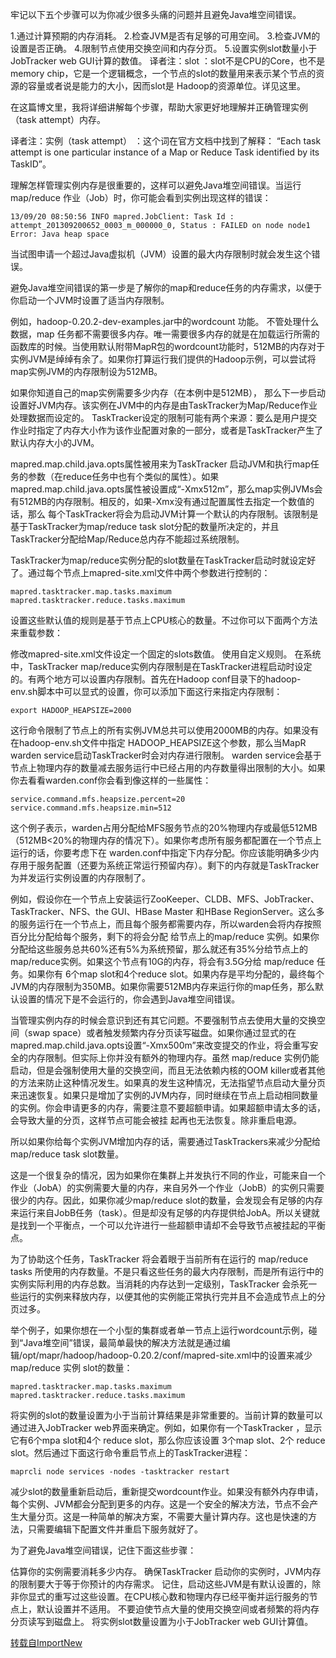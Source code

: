 牢记以下五个步骤可以为你减少很多头痛的问题并且避免Java堆空间错误。

1.通过计算预期的内存消耗。
2.检查JVM是否有足够的可用空间。
3.检查JVM的设置是否正确。
4.限制节点使用交换空间和内存分页。
5.设置实例slot数量小于JobTracker web GUI计算的数值。
译者注：slot  ：slot不是CPU的Core，也不是memory chip，它是一个逻辑概念，一个节点的slot的数量用来表示某个节点的资源的容量或者说是能力的大小，因而slot是 Hadoop的资源单位。详见这里。

在这篇博文里，我将详细讲解每个步骤，帮助大家更好地理解并正确管理实例（task attempt）内存。

译者注：实例（task attempt） ：这个词在官方文档中找到了解释： “Each task attempt is one particular instance of a Map or Reduce Task identified by its TaskID”。

理解怎样管理实例内存是很重要的，这样可以避免Java堆空间错误。当运行 map/reduce 作业（Job）时，你可能会看到实例出现这样的错误：

    13/09/20 08:50:56 INFO mapred.JobClient: Task Id : attempt_201309200652_0003_m_000000_0, Status : FAILED on node node1
    Error: Java heap space


当试图申请一个超过Java虚拟机（JVM）设置的最大内存限制时就会发生这个错误。

避免Java堆空间错误的第一步是了解你的map和reduce任务的内存需求，以便于你启动一个JVM时设置了适当内存限制。

例如，hadoop-0.20.2-dev-examples.jar中的wordcount 功能。 不管处理什么数据，map 任务都不需要很多内存。唯一需要很多内存的就是在加载运行所需的函数库的时候。当使用默认附带MapR包的wordcount功能时，512MB的内存对于实例JVM是绰绰有余了。如果你打算运行我们提供的Hadoop示例，可以尝试将map实例JVM的内存限制设为512MB。

如果你知道自己的map实例需要多少内存（在本例中是512MB）， 那么下一步启动设置好JVM内存。该实例在JVM中的内存是由TaskTracker为Map/Reduce作业处理数据而设定的。 TaskTracker设定的限制可能有两个来源：要么是用户提交作业时指定了内存大小作为该作业配置对象的一部分，或者是TaskTracker产生了 默认内存大小的JVM。

mapred.map.child.java.opts属性被用来为TaskTracker 启动JVM和执行map任务的参数（在reduce任务中也有个类似的属性）。如果mapred.map.child.java.opts属性被设置成“-Xmx512m”，那么map实例JVMs会有512MB的内存限制。相反的，如果-Xmx没有通过配置属性去指定一个数值的话，那么 每个TaskTracker将会为启动JVM计算一个默认的内存限制。该限制是基于TaskTracker为map/reduce task slot分配的数量所决定的，并且TaskTracker分配给Map/Reduce总内存不能超过系统限制。

TaskTracker为map/reduce实例分配的slot数量在TaskTracker启动时就设定好了。通过每个节点上mapred-site.xml文件中两个参数进行控制的：

    mapred.tasktracker.map.tasks.maximum
    mapred.tasktracker.reduce.tasks.maximum


设置这些默认值的规则是基于节点上CPU核心的数量。不过你可以下面两个方法来重载参数：

修改mapred-site.xml文件设定一个固定的slots数值。
使用自定义规则。
在系统中，TaskTracker  map/reduce实例内存限制是在TaskTracker进程启动时设定的。有两个地方可以设置内存限制。首先在Hadoop conf目录下的hadoop-env.sh脚本中可以显式的设置，你可以添加下面这行来指定内存限制：


    export HADOOP_HEAPSIZE=2000

这行命令限制了节点上的所有实例JVM总共可以使用2000MB的内存。如果没有在hadoop-env.sh文件中指定 HADOOP_HEAPSIZE这个参数，那么当MapR warden service启动TaskTracker时会对内存进行限制。 warden service会基于节点上物理内存的数量减去服务运行中已经占用的内存数量得出限制的大小。如果你去看看warden.conf你会看到像这样的一些属性：


    service.command.mfs.heapsize.percent=20
    service.command.mfs.heapsize.min=512

这个例子表示，warden占用分配给MFS服务节点的20%物理内存或最低512MB（512MB<20%的物理内存的情况下）。如果你考虑所有服务都配置在一个节点上运行的话，你要考虑下在 warden.conf中指定下内存分配。你应该能明确多少内存用于服务配置（还要为系统正常运行预留内存）。剩下的内存就是TaskTracker为并发运行实例设置的内存限制了。

例如，假设你在一个节点上安装运行ZooKeeper、CLDB、MFS、JobTracker、TaskTracker、NFS、the GUI、HBase Master 和HBase RegionServer。这么多的服务运行在一个节点上，而且每个服务都需要内存，所以warden会将内存按照百分比分配给每个服务，剩下的将会分配 给节点上的map/reduce 实例。如果你分配给这些服务总共60%还有5%为系统预留，那么就还有35%分给节点上的map/reduce实例。如果这个节点有10G的内存，将会有3.5G分给 map/reduce 任务。如果你有 6个map slot和4个reduce slot。如果内存是平均分配的，最终每个JVM的内存限制为350MB。如果你需要512MB内存来运行你的map任务，那么默认设置的情况下是不会运行的，你会遇到Java堆空间错误。

当管理实例内存的时候会意识到还有其它问题。不要强制节点去使用大量的交换空间（swap space）或者触发频繁内存分页读写磁盘。如果你通过显式的在mapred.map.child.java.opts设置“-Xmx500m”来改变提交的作业，将会重写安全的内存限制。但实际上你并没有额外的物理内存。虽然 map/reduce 实例仍能启动，但是会强制使用大量的交换空间，而且无法依赖内核的OOM killer或者其他的方法来防止这种情况发生。如果真的发生这种情况，无法指望节点启动大量分页来迅速恢复。如果只是增加了实例的JVM内存，同时继续在节点上启动相同数量的实例。你会申请更多的内存，需要注意不要超额申请。如果超额申请太多的话，会导致大量的分页，这样节点可能会被挂 起再也无法恢复。除非重启电源。

所以如果你给每个实例JVM增加内存的话，需要通过TaskTrackers来减少分配给map/reduce task slot数量。

这是一个很复杂的情况，因为如果你在集群上并发执行不同的作业，可能来自一个作业（JobA）的实例需要大量的内存，来自另外一个作业（JobB）的实例只需要很少的内存。因此，如果你减少map/reduce slot的数量，会发现会有足够的内存来运行来自JobB任务（task）。但是却没有足够的内存提供给JobA。所以关键就是找到一个平衡点，一个可以允许进行一些超额申请却不会导致节点被挂起的平衡点。

为了协助这个任务，TaskTracker 将会着眼于当前所有在运行的 map/reduce tasks 所使用的内存数量。不是只看这些任务的最大内存限制，而是所有运行中的实例实际利用的内存总数。当消耗的内存达到一定级别，TaskTracker 会杀死一些运行的实例来释放内存，以便其他的实例能正常执行完并且不会造成节点上的分页过多。

举个例子，如果你想在一个小型的集群或者单一节点上运行wordcount示例，碰到“Java堆空间”错误，最简单最快的解决方法就是通过编辑/opt/mapr/hadoop/hadoop-0.20.2/conf/mapred-site.xml中的设置来减少 map/reduce 实例 slot的数量：



    mapred.tasktracker.map.tasks.maximum 
    mapred.tasktracker.reduce.tasks.maximum

将实例的slot的数量设置为小于当前计算结果是非常重要的。当前计算的数量可以通过进入JobTracker web界面来确定。例如，如果你有一个TaskTracker ，显示它有6个mpa slot和4个 reduce slot，那么你应该设置 3个map slot、2个 reduce slot。然后通过下面这行命令重启节点上的TaskTracker进程：


    maprcli node services -nodes -tasktracker restart

减少slot的数量重新启动后，重新提交wordcount作业。如果没有额外内存申请，每个实例、JVM都会分配到更多的内存。这是一个安全的解决方法，节点不会产生大量分页。这是一种简单的解决方案，不需要大量计算内存。这也是快速的方法，只需要编辑下配置文件并重启下服务就好了。

为了避免Java堆空间错误，记住下面这些步骤：

估算你的实例需要消耗多少内存。
确保TaskTracker 启动你的实例时，JVM内存的限制要大于等于你预计的内存需求。
记住，启动这些JVM是有默认设置的，除非你显式的重写过这些设置。在CPU核心数和物理内存已经平衡并运行服务的节点上，默认设置并不适用。
不要迫使节点大量的使用交换空间或者频繁的将内存分页读写到磁盘上。
将实例slot数量设置为小于JobTracker web GUI计算值。

[转载自ImportNew][1]



  [1]: http://www.importnew.com/14049.html